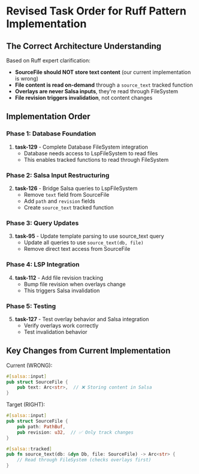 # Revised Task Order for Ruff Pattern Implementation

## The Correct Architecture Understanding

Based on Ruff expert clarification:
- **SourceFile should NOT store text content** (our current implementation is wrong)
- **File content is read on-demand** through a `source_text` tracked function
- **Overlays are never Salsa inputs**, they're read through FileSystem
- **File revision triggers invalidation**, not content changes

## Implementation Order

### Phase 1: Database Foundation
1. **task-129** - Complete Database FileSystem integration
   - Database needs access to LspFileSystem to read files
   - This enables tracked functions to read through FileSystem

### Phase 2: Salsa Input Restructuring  
2. **task-126** - Bridge Salsa queries to LspFileSystem
   - Remove `text` field from SourceFile
   - Add `path` and `revision` fields
   - Create `source_text` tracked function

### Phase 3: Query Updates
3. **task-95** - Update template parsing to use source_text query
   - Update all queries to use `source_text(db, file)`
   - Remove direct text access from SourceFile

### Phase 4: LSP Integration
4. **task-112** - Add file revision tracking
   - Bump file revision when overlays change
   - This triggers Salsa invalidation

### Phase 5: Testing
5. **task-127** - Test overlay behavior and Salsa integration
   - Verify overlays work correctly
   - Test invalidation behavior

## Key Changes from Current Implementation

Current (WRONG):
```rust
#[salsa::input]
pub struct SourceFile {
    pub text: Arc<str>,  // ❌ Storing content in Salsa
}
```

Target (RIGHT):
```rust
#[salsa::input]
pub struct SourceFile {
    pub path: PathBuf,
    pub revision: u32,  // ✅ Only track changes
}

#[salsa::tracked]
pub fn source_text(db: &dyn Db, file: SourceFile) -> Arc<str> {
    // Read through FileSystem (checks overlays first)
}
```

